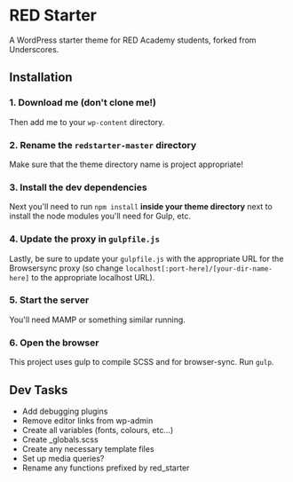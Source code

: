 # RED Starter

A WordPress starter theme for RED Academy students, forked from Underscores.

## Installation

### 1. Download me (don't clone me!)

Then add me to your `wp-content` directory.

### 2. Rename the `redstarter-master` directory

Make sure that the theme directory name is project appropriate!

### 3. Install the dev dependencies

Next you'll need to run `npm install` **inside your theme directory** next to install the node modules you'll need for Gulp, etc.

### 4. Update the proxy in `gulpfile.js`

Lastly, be sure to update your `gulpfile.js` with the appropriate URL for the Browsersync proxy (so change `localhost[:port-here]/[your-dir-name-here]` to the appropriate localhost URL).

### 5. Start the server

You'll need MAMP or something similar running.

### 6. Open the browser

This project uses gulp to compile SCSS and for browser-sync. Run `gulp`.

## Dev Tasks

- Add debugging plugins
- Remove editor links from wp-admin
- Create all variables (fonts, colours, etc...)
- Create _globals.scss
- Create any necessary template files
- Set up media queries?
- Rename any functions prefixed by red_starter


